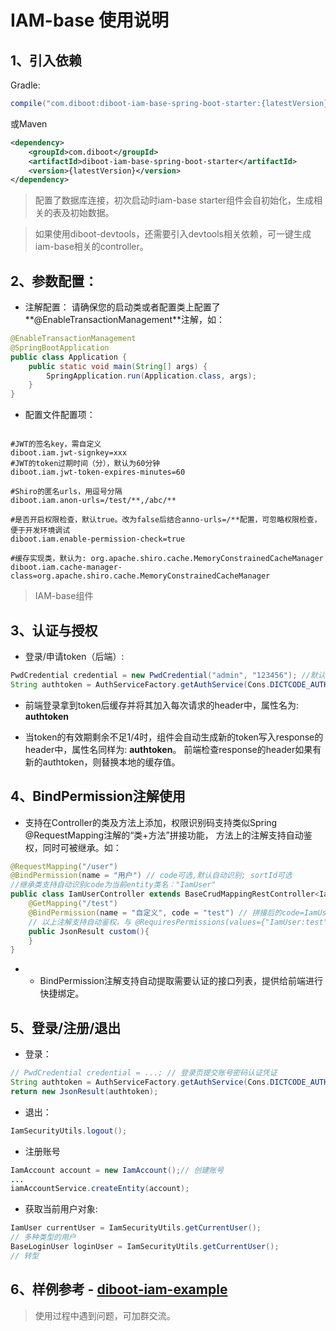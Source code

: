 # IAM-base 使用说明

## 1、引入依赖
Gradle:
~~~gradle
compile("com.diboot:diboot-iam-base-spring-boot-starter:{latestVersion}")
~~~
或Maven
~~~xml
<dependency>
    <groupId>com.diboot</groupId>
    <artifactId>diboot-iam-base-spring-boot-starter</artifactId>
    <version>{latestVersion}</version>
</dependency>
~~~

> 配置了数据库连接，初次启动时iam-base starter组件会自初始化，生成相关的表及初始数据。

> 如果使用diboot-devtools，还需要引入devtools相关依赖，可一键生成iam-base相关的controller。

## 2、参数配置：

* 注解配置：
请确保您的启动类或者配置类上配置了**@EnableTransactionManagement**注解，如：

```java
@EnableTransactionManagement
@SpringBootApplication
public class Application {
	public static void main(String[] args) {
		SpringApplication.run(Application.class, args);
	}
}
```

* 配置文件配置项：
```properties

#JWT的签名key，需自定义
diboot.iam.jwt-signkey=xxx
#JWT的token过期时间（分），默认为60分钟
diboot.iam.jwt-token-expires-minutes=60

#Shiro的匿名urls，用逗号分隔
diboot.iam.anon-urls=/test/**,/abc/**

#是否开启权限检查，默认true。改为false后结合anno-urls=/**配置，可忽略权限检查，便于开发环境调试
diboot.iam.enable-permission-check=true

#缓存实现类，默认为: org.apache.shiro.cache.MemoryConstrainedCacheManager
diboot.iam.cache-manager-class=org.apache.shiro.cache.MemoryConstrainedCacheManager
```

> IAM-base组件

## 3、认证与授权
* 登录/申请token（后端）: 
~~~java
PwdCredential credential = new PwdCredential("admin", "123456"); //默认预置管理员的账号密码
String authtoken = AuthServiceFactory.getAuthService(Cons.DICTCODE_AUTH_TYPE.PWD.name()).applyToken(credential);
~~~
* 前端登录拿到token后缓存并将其加入每次请求的header中，属性名为: **authtoken**

* 当token的有效期剩余不足1/4时，组件会自动生成新的token写入response的header中，属性名同样为: **authtoken**。
前端检查response的header如果有新的authtoken，则替换本地的缓存值。


## 4、BindPermission注解使用
* 支持在Controller的类及方法上添加，权限识别码支持类似Spring @RequestMapping注解的“类+方法”拼接功能，
方法上的注解支持自动鉴权，同时可被继承。如：
~~~java
@RequestMapping("/user")
@BindPermission(name = "用户") // code可选,默认自动识别; sortId可选
//继承类支持自动识别code为当前entity类名："IamUser"
public class IamUserController extends BaseCrudMappingRestController<IamUser, IamUserVO> {
    @GetMapping("/test")
    @BindPermission(name = "自定义", code = "test") // 拼接后的code=IamUser:test
    // 以上注解支持自动鉴权，与 @RequiresPermissions(values={"IamUser:test"}) 等效，省掉前缀以简化及继承。
    public JsonResult custom(){
    }
}
~~~

* * BindPermission注解支持自动提取需要认证的接口列表，提供给前端进行快捷绑定。

## 5、登录/注册/退出
* 登录：
~~~java
// PwdCredential credential = ...; // 登录页提交账号密码认证凭证
String authtoken = AuthServiceFactory.getAuthService(Cons.DICTCODE_AUTH_TYPE.PWD.name()).applyToken(credential);
return new JsonResult(authtoken);
~~~
* 退出：
~~~java 
IamSecurityUtils.logout();
~~~
* 注册账号
~~~java 
IamAccount account = new IamAccount();// 创建账号
... 
iamAccountService.createEntity(account);
~~~
* 获取当前用户对象:
~~~java
IamUser currentUser = IamSecurityUtils.getCurrentUser();
// 多种类型的用户
BaseLoginUser loginUser = IamSecurityUtils.getCurrentUser();
// 转型
~~~

## 6、样例参考 - [diboot-iam-example](https://github.com/dibo-software/diboot-v2-example/diboot-iam-example)

> 使用过程中遇到问题，可加群交流。